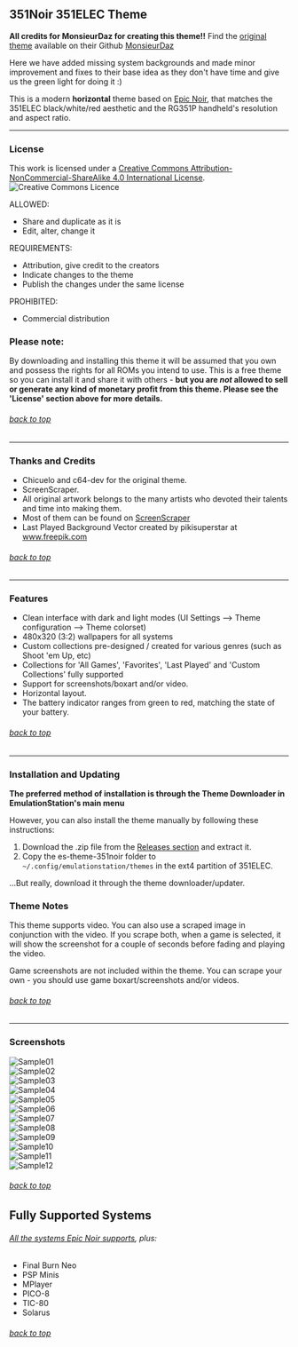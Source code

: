 ## 351Noir 351ELEC Theme

**All credits for MonsieurDaz for creating this theme!!** Find the [original theme](https://github.com/MonsieurDaz/es-theme-351noir) available on their Github [MonsieurDaz](https://github.com/MonsieurDaz)

Here we have added missing system backgrounds and made minor improvement and fixes to their base idea as they don't have time and give us the green light for doing it :)

This is a modern **horizontal** theme based on [Epic Noir](https://github.com/c64-dev/es-theme-epicnoir), that matches the 351ELEC black/white/red aesthetic and the RG351P handheld's resolution and aspect ratio.

---

### License

This work is licensed under a [Creative Commons Attribution-NonCommercial-ShareAlike 4.0 International License](http://creativecommons.org/licenses/by-nc-sa/4.0/). \
![Creative Commons Licence](https://i.creativecommons.org/l/by-nc-sa/4.0/88x31.png "Creative Commons Licence")

ALLOWED:
- Share and duplicate as it is
- Edit, alter, change it

REQUIREMENTS:
- Attribution, give credit to the creators
- Indicate changes to the theme
- Publish the changes under the same license

PROHIBITED:
- Commercial distribution

### Please note:
By downloading and installing this theme it will be assumed that you own and possess the rights for all ROMs you intend to use. This is a free theme so you can install it and share it with others - **but you are *not* allowed to sell or generate any kind of monetary profit from this theme. Please see the 'License' section above for more details.**

###### [back to top](https://github.com/szalik-rg351/es-theme-351elec-351noir#351-noir-351elec-theme)

---

### Thanks and Credits
* Chicuelo and c64-dev for the original theme.
* ScreenScraper.
* All original artwork belongs to the many artists who devoted their talents and time into making them.
* Most of them can be found on [ScreenScraper](https://www.screenscraper.fr/)
* Last Played Background Vector created by pikisuperstar at www.freepik.com

###### [back to top](https://github.com/szalik-rg351/es-theme-351elec-351noir#351-noir-351elec-theme)

---

### Features

* Clean interface with dark and light modes (UI Settings --> Theme configuration --> Theme colorset)
* 480x320 (3:2) wallpapers for all systems
* Custom collections pre-designed / created for various genres (such as Shoot 'em Up, etc)
* Collections for 'All Games', 'Favorites', 'Last Played' and 'Custom Collections' fully supported
* Support for screenshots/boxart and/or video.
* Horizontal layout.
* The battery indicator ranges from green to red, matching the state of your battery.

###### [back to top](https://github.com/szalik-rg351/es-theme-351elec-351noir#351-noir-351elec-theme)

---

### Installation and Updating

**The preferred method of installation is through the Theme Downloader in EmulationStation's main menu**

However, you can also install the theme manually by following these instructions:
1. Download the .zip file from the [Releases section](https://github.com/szalik-rg351/es-theme-351elec-351noir/releases) and extract it.
2. Copy the es-theme-351noir folder to `~/.config/emulationstation/themes` in the ext4 partition of 351ELEC.

...But really, download it through the theme downloader/updater.

### Theme Notes

This theme supports video. You can also use a scraped image in conjunction with the video. If you scrape both, when a game is selected, it will show the screenshot for a couple of seconds before fading and playing the video.

Game screenshots are not included within the theme. You can scrape your own - you should use game boxart/screenshots and/or videos.

###### [back to top](https://github.com/szalik-rg351/es-theme-351elec-351noir#351-noir-351elec-theme)

---

### Screenshots

![Sample01](https://github.com/szalik-rg351/es-theme-351elec-351noir/blob/main/_art/samples/001.png) \
![Sample02](https://github.com/szalik-rg351/es-theme-351elec-351noir/blob/main/_art/samples/002.png) \
![Sample03](https://github.com/szalik-rg351/es-theme-351elec-351noir/blob/main/_art/samples/003.png) \
![Sample04](https://github.com/szalik-rg351/es-theme-351elec-351noir/blob/main/_art/samples/004.png) \
![Sample05](https://github.com/szalik-rg351/es-theme-351elec-351noir/blob/main/_art/samples/005.png) \
![Sample06](https://github.com/szalik-rg351/es-theme-351elec-351noir/blob/main/_art/samples/006.png) \
![Sample07](https://github.com/szalik-rg351/es-theme-351elec-351noir/blob/main/_art/samples/007.png) \
![Sample08](https://github.com/szalik-rg351/es-theme-351elec-351noir/blob/main/_art/samples/008.png) \
![Sample09](https://github.com/szalik-rg351/es-theme-351elec-351noir/blob/main/_art/samples/009.png) \
![Sample10](https://github.com/szalik-rg351/es-theme-351elec-351noir/blob/main/_art/samples/010.png) \
![Sample11](https://github.com/szalik-rg351/es-theme-351elec-351noir/blob/main/_art/samples/011.png) \
![Sample12](https://github.com/szalik-rg351/es-theme-351elec-351noir/blob/main/_art/samples/012.png)


###### [back to top](https://github.com/szalik-rg351/es-theme-351elec-351noir#351-noir-351elec-theme)

## Fully Supported Systems
###### [All the systems Epic Noir supports](https://github.com/c64-dev/es-theme-epicnoir#fully-supported-systems), plus:
* Final Burn Neo
* PSP Minis
* MPlayer
* PICO-8
* TIC-80
* Solarus

###### [back to top](https://github.com/szalik-rg351/es-theme-351elec-351noir#351-noir-351elec-theme)
